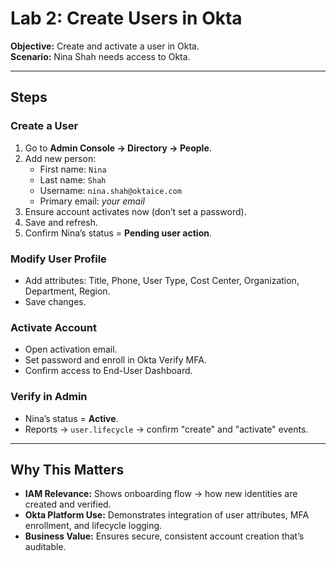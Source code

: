 # Lab 2: Create Users in Okta

**Objective:** Create and activate a user in Okta.  
**Scenario:** Nina Shah needs access to Okta.

---

## Steps

### Create a User
1. Go to **Admin Console → Directory → People**.
2. Add new person:
   - First name: `Nina`
   - Last name: `Shah`
   - Username: `nina.shah@oktaice.com`
   - Primary email: *your email*
3. Ensure account activates now (don’t set a password).
4. Save and refresh.
5. Confirm Nina’s status = **Pending user action**.

### Modify User Profile
- Add attributes: Title, Phone, User Type, Cost Center, Organization, Department, Region.  
- Save changes.

### Activate Account
- Open activation email.  
- Set password and enroll in Okta Verify MFA.  
- Confirm access to End-User Dashboard.

### Verify in Admin
- Nina’s status = **Active**.  
- Reports → `user.lifecycle` → confirm "create" and "activate" events.

---

## Why This Matters
- **IAM Relevance:** Shows onboarding flow → how new identities are created and verified.  
- **Okta Platform Use:** Demonstrates integration of user attributes, MFA enrollment, and lifecycle logging.  
- **Business Value:** Ensures secure, consistent account creation that’s auditable.
